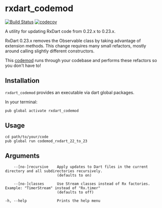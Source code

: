 # rxdart_codemod

[![Build Status](https://api.travis-ci.org/brianegan/rxdart_codemod.svg?branch=master)](https://travis-ci.org/brianegan/rxdart_codemod)
[![codecov](https://codecov.io/gh/brianegan/rxdart_codemod/branch/master/graph/badge.svg)](https://codecov.io/gh/brianegan/rxdart_codemod)

A utility for updating RxDart code from 0.22.x to 0.23.x.

RxDart 0.23.x removes the Observable class by taking advantage of extension
methods. This change requires many small refactors, mostly around calling
slightly different constructors.

This [codemod](https://pub.dev/packages/codemod) runs through your codebase
and performs these refactors so you don't have to!

## Installation

`rxdart_codemod` provides an executable via dart global packages.

In your terminal:

```
pub global activate rxdart_codemod 
```

## Usage

```
cd path/to/your/code
pub global run codemod_rxdart_22_to_23
```

## Arguments

```
    --[no-]recursive    Apply updates to Dart files in the current directory and all subdirectories recursively.
                        (defaults to on)

    --[no-]classes      Use Stream classes instead of Rx factories. Example: "TimerStream" instead of "Rx.timer"
                        (defaults to off)

-h, --help              Prints the help menu
```
